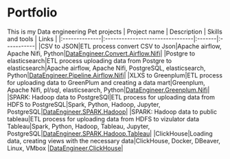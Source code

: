 # Portfolio
This is my Data engineering Pet projects
| Project name | Description | 	Skills and tools | Links |
|:--------------|:--------------------------------|:-------|:-----------|
|CSV to JSON|ETL process convert CSV to Json|Apache airflow, Apache Nifi, Python|[DataEngineer.Convert.Airflow.Nifi][1]|
|Postgre to elasticsearch|ETL process uploading data from Postgre to elasticsearch|Apache airflow, Apache Nifi, PostgreSQL, elasticsearch, Python|[DataEngineer.Pipeline.Airflow.Nifi][2]|
|XLXS to Greenplum|ETL process for uploading data to GreenPlum and creating a data mart|Greenplum, Apache Nifi, pl/sql, elasticsearch, Python|[DataEngineer.Greenplum.Nifi][3]|
|SPARK: Hadoop data to PostgreSQl|ETL process for uploading data from HDFS to PostgreSQL|Spark, Python, Hadoop, Jupyter, PostgreSQL|[DataEngineer.SPARK.Hadoop][4]|
|SPARK: Hadoop data to public tableau|ETL process for uploading data from HDFS to vizulator data Tableau|Spark, Python, Hadoop, Tableau, Jupyter, PostgreSQL|[DataEngineer.SPARK.Hadoop.Tableau][5]|
|ClickHouse|Loading data, creating views with the necessary data|ClickHouse, Docker, DBeaver, Linux, VMbox |[DataEngineer.ClickHouse][6]|

[1]:https://github.com/Teran45/Portfolio/tree/main/CSVtoJSON%20Airflow%20Nifi
[2]:https://github.com/Teran45/Portfolio/tree/main/Postgre%20to%20Elasticsearch%20Airflow%20Nifi
[3]:https://github.com/Teran45/Portfolio/tree/main/Etl_NIFI_greenplum
[4]:https://github.com/Teran45/Portfolio/tree/main/HDFStoPostgreSQL
[5]:https://github.com/Teran45/Portfolio/tree/main/HDFS_tableau
[6]:https://github.com/Teran45/Portfolio/tree/main/ClickHouse
